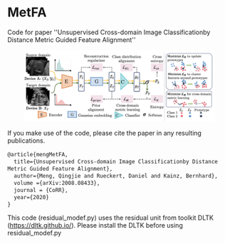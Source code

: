 # MetFA
Code for paper ''Unsupervised Cross-domain Image Classificationby Distance Metric Guided Feature Alignment''

<p align="center">
    <img src="Images/method.png" width="85%" height="85%">
</p>


If you make use of the code, please cite the paper in any resulting publications.


```
@article{mengMetFA,
  title={Unsupervised Cross-domain Image Classificationby Distance Metric Guided Feature Alignment},
  author={Meng, Qingjie and Rueckert, Daniel and Kainz, Bernhard},
  volume ={arXiv:2008.08433},
  journal = {CoRR},
  year={2020}
}
```


This code (residual_modef.py) uses the residual unit from toolkit DLTK (https://dltk.github.io/). Please install the DLTK before using residual_modef.py
